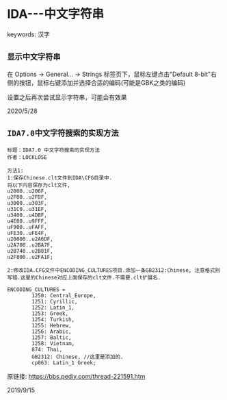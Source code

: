 # IDA---中文字符串

keywords: 汉字  


## `显示中文字符串`
在 Options -> General... -> Strings 标签页下，鼠标左键点击"Default 8-bit"右侧的按钮，鼠标右键添加并选择合适的编码(可能是GBK之类的编码)  

设置之后再次尝试显示字符串，可能会有效果  

2020/5/28  


## `IDA7.0中文字符搜索的实现方法`
```
标题：IDA7.0 中文字符搜索的实现方法	
作者：LOCKLOSE 

方法1:
1:保存Chinese.clt文件到IDA\CFG目录中.
将以下内容保存为clt文件,
u2000..u206F,
u2F00..u2FDF,
u3000..u303F,
u31C0..u31EF,
u3400..u4DBF,
u4E00..u9FFF,
uF900..uFAFF,
uFE30..uFE4F,
u20000..u2A6DF,
u2A700..u2BA7F,
u2B740..u2B81F,
u2F800..u2FA1F;

2:修改IDA.CFG文件中ENCODING_CULTURES项目.添加一条GB2312:Chinese, 注意格式别写错.这里的Chinese对应上面保存的clt文件.不需要.clt扩展名.

ENCODING_CULTURES =
        1250: Central_Europe,
        1251: Cyrillic,
        1252: Latin_1,
        1253: Greek,
        1254: Turkish,
        1255: Hebrew,
        1256: Arabic,
        1257: Baltic,
        1258: Vietnam,
        874: Thai,
        GB2312: Chinese, //这里是添加的.
        cp863: Latin_1 Greek;
```

原链接: https://bbs.pediy.com/thread-221591.htm  

2019/9/15  
